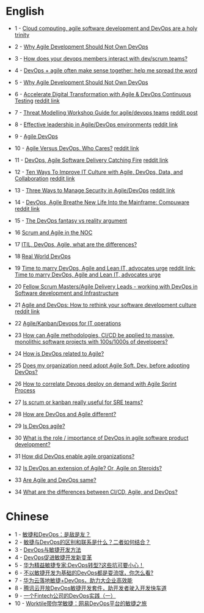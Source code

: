 # English

- 1 - [Cloud computing, agile software development and DevOps are a holy trinity](https://blog.kulshitsky.com/2017/05/cloud-computing-agile-software.html)
- 2 - [Why Agile Development Should Not Own DevOps](https://www.reddit.com/r/devops/comments/2vah24/why_agile_development_should_not_own_devops/)
- 3 - [How does your devops members interact with dev/scrum teams?](https://www.reddit.com/r/devops/comments/94bc47/how_does_your_devops_members_interact_with/)
- 4 - [DevOps + agile often make sense together: help me spread the word](https://www.reddit.com/r/devops/comments/842qyw/devops_agile_often_make_sense_together_help_me/)
- 5 - [Why Agile Development Should Not Own DevOps](https://www.reddit.com/r/devops/comments/2vah24/why_agile_development_should_not_own_devops/)
- 6 - [Accelerate Digital Transformation with Agile & DevOps Continuous Testing](https://www.cigniti.com/forrester-digital-transformation-continuous-testing/) [reddit link](https://www.reddit.com/r/digitaltransformation/comments/c9tnjo/accelerate_digital_transformation_with/) 
- 7 - [Threat Modelling Workshop Guide for agile/devops teams](https://thoughtworksinc.github.io/sensible-security-conversations/materials/Sensible_Agile_Threat_Modelling_Workshop_Guide.pdf) [reddit post](https://www.reddit.com/r/threatmodeling/comments/b62tf3/threat_modelling_workshop_guide_for_agiledevops/)
- 8 - [Effective leadership in Agile/DevOps environments](https://jaxenter.com/effective-leadership-agile-devops-159556.html) [reddit link](https://www.reddit.com/r/devopsish/comments/c5q10b/effective_leadership_in_agiledevops_environments/)
- 9 - [Agile DevOps](https://www.reddit.com/r/coolguides/comments/b9a0ag/agile_devops/)
- 10 - [Agile Versus DevOps. Who Cares?](https://www.forbes.com/sites/duenablomstrom1/2019/02/04/agile-devops-potato-potato-who-cares/#2ea5b2bc1f08) [reddit link](https://www.reddit.com/r/TheColorIsRed/comments/amzjk9/agile_devops_potato_potato_who_cares/)
- 11 - [DevOps, Agile Software Delivery Catching Fire](https://www.eweek.com/development/devops-agile-software-delivery-catching-fire) [reddit link](https://www.reddit.com/r/PrintingShop/comments/504g9o/more_companies_taking_the_agile_devops_route/)
- 12 - [Ten Ways To Improve IT Culture with Agile, DevOps, Data, and Collaboration](https://blogs.starcio.com/2015/02/ten-ways-improve-it-culture-agile-devops.html) [reddit link](https://www.reddit.com/r/agile/comments/2wzfxy/ten_ways_to_improve_it_culture_with_agile_devops/)
- 13 - [Three Ways to Manage Security in Agile/DevOps](https://resources.securitycompass.com/blog/three-ways-to-manage-security-in-agile-devops) [reddit link](https://www.reddit.com/r/secdevops/comments/5lubya/three_ways_to_manage_security_in_agiledevops/)
- 14 - [DevOps, Agile Breathe New Life Into the Mainframe: Compuware](https://www.eweek.com/development/devops-agile-breathe-new-life-into-the-mainframe-compuware) [reddit link](https://www.reddit.com/r/PrintingShop/comments/4uy0ga/compuware_agile_devops_breathe_new_life_into_the/)
- 15 - [The DevOps fantasy vs reality argument](https://www.reddit.com/r/devops/comments/cvoajz/the_devops_fantasy_vs_reality_argument/)
- 16 [Scrum and Agile in the NOC](https://www.reddit.com/r/sysadmin/comments/cibluv/scrum_and_agile_in_the_noc/)
- 17 [ITIL, DevOps, Agile, what are the differences?](https://www.reddit.com/r/ITCareerQuestions/comments/a3c1cb/itil_devops_agile_what_are_the_differences/)
- 18 [Real World DevOps](https://www.reddit.com/r/devops/comments/9y050i/real_world_devops/)
- 19 [Time to marry DevOps, Agile and Lean IT, advocates urge](https://www.zdnet.com/article/time-to-marry-devops-agile-and-lean-it-advocates-urge/) [reddit link: Time to marry DevOps, Agile and Lean IT, advocates urge](https://www.reddit.com/r/management/comments/ag7h0o/time_to_marry_devops_agile_and_lean_it_advocates/)
- 20 [Fellow Scrum Masters/Agile Delivery Leads - working with DevOps in Software development and Infrastructure](https://www.reddit.com/r/scrum/comments/a67f71/fellow_scrum_mastersagile_delivery_leads_working/)
- 21 [Agile and DevOps: How to rethink your software development culture](https://www.zdnet.com/article/agile-and-devops-how-to-rethink-your-software-development-culture/) [reddit link](https://www.reddit.com/r/newsbotTMT/comments/9e38m1/zdnet_agile_and_devops_how_to_rethink_your/)
- 22 [Agile/Kanban/Devops for IT operations](https://www.reddit.com/r/sysadmin/comments/5uiq9b/agilekanbandevops_for_it_operations/)

- 23 [How can Agile methodologies, CI/CD be applied to massive, monolithic software projects with 100s/1000s of developers?](https://devops.stackexchange.com/questions/267/how-can-agile-methodologies-ci-cd-be-applied-to-massive-monolithic-software-pr/312#312)
- 24 [How is DevOps related to Agile?](https://devops.stackexchange.com/questions/73/how-is-devops-related-to-agile)
- 25 [Does my organization need adopt Agile Soft. Dev. before adopting DevOps?](https://devops.stackexchange.com/questions/333/does-my-organization-need-adopt-agile-soft-dev-before-adopting-devops)
- 26 [How to correlate Devops deploy on demand with Agile Sprint Process](https://devops.stackexchange.com/questions/1587/how-to-correlate-devops-deploy-on-demand-with-agile-sprint-process)
- 27 [Is scrum or kanban really useful for SRE teams?](https://devops.stackexchange.com/questions/8758/is-scrum-or-kanban-really-useful-for-sre-teams)

- 28 [How are DevOps and Agile different?](https://www.quora.com/How-are-DevOps-and-Agile-different)
- 29 [Is DevOps agile?](https://www.quora.com/Is-DevOps-agile-1)
- 30 [What is the role / importance of DevOps in agile software product development?](https://www.quora.com/What-is-the-role-importance-of-DevOps-in-agile-software-product-development)
- 31 [How did DevOps enable agile organizations?](https://www.quora.com/How-did-DevOps-enable-agile-organizations)
- 32 [Is DevOps an extension of Agile? Or, Agile on Steroids?](https://www.quora.com/Is-DevOps-an-extension-of-Agile-Or-Agile-on-Steroids)
- 33 [Are Agile and DevOps same?](https://www.quora.com/Are-Agile-and-DevOps-same)
- 34 [What are the differences between CI/CD, Agile, and DevOps?](https://www.quora.com/What-are-the-differences-between-CI-CD-Agile-and-DevOps)

# Chinese

- 1 - [敏捷和DevOps：是敌是友？](https://zhuanlan.zhihu.com/p/75833582)
- 2 - [敏捷与DevOps的区别和联系是什么？二者如何结合？](https://www.zhihu.com/question/331843368)
- 3 - [DevOps与敏捷开发方法](https://zhuanlan.zhihu.com/p/61039276)
- 4 - [DevOps促进敏捷开发新变革](https://zhuanlan.zhihu.com/p/47097896)
- 5 - [华为精益敏捷专家:DevOps转型?这些坑可要小心！](https://zhuanlan.zhihu.com/p/71248133)
- 6 - [不以敏捷开发为基础的DevOps都是耍流氓，你怎么看?](https://zhuanlan.zhihu.com/p/46561063)
- 7 - [华为云落地敏捷+DevOps，助力大企业高效能](https://zhuanlan.zhihu.com/p/67638492)
- 8 - [腾讯云开放DevOps敏捷开发套件，助开发者驶入开发快车道](https://zhuanlan.zhihu.com/p/28810393)
- 9 - [一个Fintech公司的DevOps实践（一）](https://zhuanlan.zhihu.com/p/81274898)
- 10 - [Worktile带你学敏捷：网易DevOps平台的敏捷之旅](https://zhuanlan.zhihu.com/p/45088479)